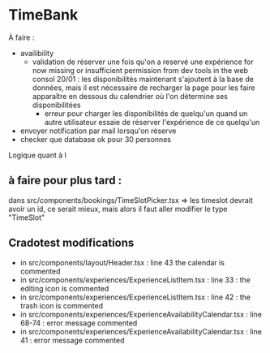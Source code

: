 # TimeBank

À faire :

- availibility
  - validation de réserver une fois qu'on a reservé une expérience
    for now missing or insufficient permission from dev tools in the web consol
    20/01 : les disponibilités maintenant s'ajoutent à la base de données, mais il est nécessaire de recharger la page pour les faire apparaître en dessous du calendrier où l'on détermine ses disponibilitées
    - erreur pour charger les disponibilités de quelqu'un quand un autre utilisateur essaie de réserver l'expérience de ce quelqu'un
- envoyer notification par mail lorsqu'on réserve
- checker que database ok pour 30 personnes

Logique quant à l

## à faire pour plus tard :

dans src/components/bookings/TimeSlotPicker.tsx => les timeslot devrait avoir un id, ce serait mieux, mais alors il faut aller modifier le type "TimeSlot"

## Cradotest modifications

- in src/components/layout/Header.tsx : line 43 the calendar is commented
- in src/components/experiences/ExperienceListItem.tsx : line 33 : the editing icon is commented
- in src/components/experiences/ExperienceListItem.tsx : line 42 : the trash icon is commented
- in src/components/experiences/ExperienceAvailabilityCalendar.tsx : line 68-74 : error message commented
- in src/components/experiences/ExperienceAvailabilityCalendar.tsx : line 41 : error message commented
